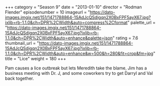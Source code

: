 +++
category = "Season 9"
date = "2013-01-10"
director = "Rodman Flender"
episodenumber = 10
imageurl = "https://dato-images.imgix.net/151/1471788864-1SAdJcQSdigqn2X0BxFPF5ayX67.jpg?ixlib=rb-1.1.0&ch=DPR%2CWidth&auto=compress%2Cformat"
palette_url = "https://dato-images.imgix.net/151/1471788864-1SAdJcQSdigqn2X0BxFPF5ayX67.jpg?ixlib=rb-1.1.0&ch=DPR%2CWidth&auto=enhance&palette=json"
rating = 7.6
thumbnail_url = "https://dato-images.imgix.net/151/1471788864-1SAdJcQSdigqn2X0BxFPF5ayX67.jpg?ixlib=rb-1.1.0&ch=DPR%2CWidth&auto=enhance&w=500&h=280&fit=crop&fm=jpg"
title = "Lice"
weight = 180
+++

Pam causes a lice outbreak but lets Meredith take the blame, Jim has a business meeting with Dr. J, and some coworkers try to get Darryl and Val back together.